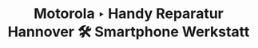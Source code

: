 ---
title: Motorola ‣ Handy Reparatur Hannover 🛠️ Smartphone Werkstatt
description: 
heading: Motorola Smartphones
name: Motorola
---